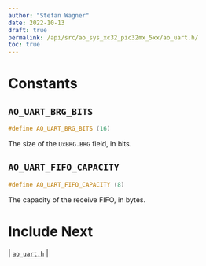 ```yaml
---
author: "Stefan Wagner"
date: 2022-10-13
draft: true
permalink: /api/src/ao_sys_xc32_pic32mx_5xx/ao_uart.h/
toc: true
---
```


# Constants

## `AO_UART_BRG_BITS`

```c
#define AO_UART_BRG_BITS (16)
```

The size of the `UxBRG.BRG` field, in bits.

## `AO_UART_FIFO_CAPACITY`

```c
#define AO_UART_FIFO_CAPACITY (8)
```

The capacity of the receive FIFO, in bytes.

# Include Next

| [`ao_uart.h`](../ao_sys_xc32_pic32/ao_uart.h.md) |

